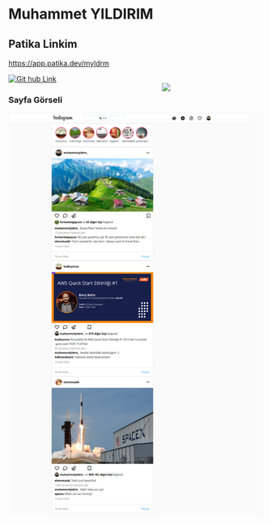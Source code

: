 # Muhammet YILDIRIM

## Patika Linkim 

https://app.patika.dev/myldrm

<a href="https:///www.linkedin.com/in/muhammet--yildirim" target="_blank" rel="noopener noreferrer"> <img src="https://cdns.iconmonstr.com/wp-content/releases/preview/2012/240/iconmonstr-linkedin-5.png" alt="Git hub Link" height="40" style="vertical-align:top; margin:6px color:white" width= "40"> </a>
<br>
<img src ="https://media.giphy.com/media/JlVkLKuxRSvLy/giphy.gif" align="right" width="200" heigh="200">

### Sayfa Görseli


<img src="./3.png">

